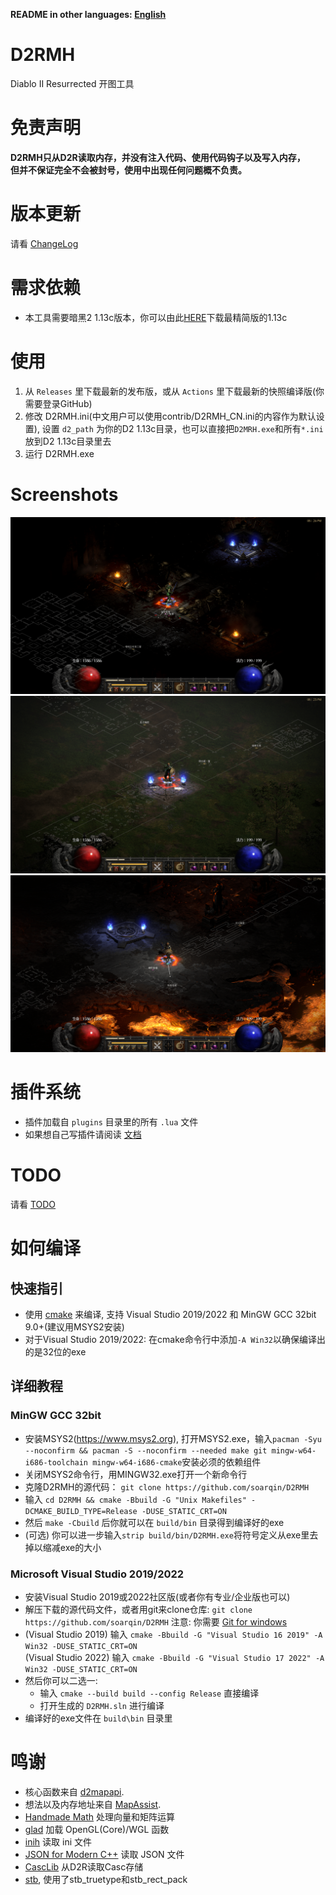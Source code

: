 **README in other languages: [English](../../README.md)**

# D2RMH
Diablo II Resurrected 开图工具

# 免责声明
**D2RMH只从D2R读取内存，并没有注入代码、使用代码钩子以及写入内存，  
但并不保证完全不会被封号，使用中出现任何问题概不负责。**  

# 版本更新
请看 [ChangeLog](../../doc/ChangeLog.md)

# 需求依赖
* 本工具需要暗黑2 1.13c版本，你可以由此[HERE](https://archive.org/details/diablo-ii-1.13c-minimal.-7z)下载最精简版的1.13c

# 使用
1. 从 `Releases` 里下载最新的发布版，或从 `Actions` 里下载最新的快照编译版(你需要登录GitHub) 
2. 修改 D2RMH.ini(中文用户可以使用contrib/D2RMH_CN.ini的内容作为默认设置), 设置 `d2_path` 为你的D2 1.13c目录，也可以直接把`D2MRH.exe`和所有`*.ini`放到D2 1.13c目录里去
3. 运行 D2RMH.exe

# Screenshots
![Screenshot 1](screenshots/screenshot_0.png)
![Screenshot 2](screenshots/screenshot_1.png)
![Screenshot 3](screenshots/screenshot_2.png)

# 插件系统
* 插件加载自 `plugins` 目录里的所有 `.lua` 文件
* 如果想自己写插件请阅读 [文档](../../doc/Plugin.md)

# TODO
请看 [TODO](../../doc/TODO.md)

# 如何编译
## 快速指引
* 使用 [cmake](https://www.cmake.org/) 来编译, 支持 Visual Studio 2019/2022 和 MinGW GCC 32bit 9.0+(建议用MSYS2安装)
* 对于Visual Studio 2019/2022: 在cmake命令行中添加`-A Win32`以确保编译出的是32位的exe
## 详细教程
### MinGW GCC 32bit
* 安装MSYS2(https://www.msys2.org), 打开MSYS2.exe，输入`pacman -Syu --noconfirm && pacman -S --noconfirm --needed make git mingw-w64-i686-toolchain mingw-w64-i686-cmake`安装必须的依赖组件
* 关闭MSYS2命令行，用MINGW32.exe打开一个新命令行
* 克隆D2RMH的源代码： `git clone https://github.com/soarqin/D2RMH`
* 输入 `cd D2RMH && cmake -Bbuild -G "Unix Makefiles" -DCMAKE_BUILD_TYPE=Release -DUSE_STATIC_CRT=ON`
* 然后 `make -Cbuild` 后你就可以在 `build/bin` 目录得到编译好的exe
* (可选) 你可以进一步输入`strip build/bin/D2RMH.exe`将符号定义从exe里去掉以缩减exe的大小
### Microsoft Visual Studio 2019/2022
* 安装Visual Studio 2019或2022社区版(或者你有专业/企业版也可以)
* 解压下载的源代码文件，或者用git来clone仓库: `git clone https://github.com/soarqin/D2RMH` 注意: 你需要 [Git for windows](https://git-scm.com/download/win)
* (Visual Studio 2019) 输入 `cmake -Bbuild -G "Visual Studio 16 2019" -A Win32 -DUSE_STATIC_CRT=ON`  
  (Visual Studio 2022) 输入 `cmake -Bbuild -G "Visual Studio 17 2022" -A Win32 -DUSE_STATIC_CRT=ON`
* 然后你可以二选一:
    * 输入 `cmake --build build --config Release` 直接编译
    * 打开生成的 `D2RMH.sln` 进行编译
* 编译好的exe文件在 `build\bin` 目录里

# 鸣谢
* 核心函数来自 [d2mapapi](https://github.com/jcageman/d2mapapi).
* 想法以及内存地址来自 [MapAssist](https://github.com/misterokaygo/MapAssist).
* [Handmade Math](https://github.com/HandmadeMath/Handmade-Math) 处理向量和矩阵运算
* [glad](https://glad.dav1d.de) 加载 OpenGL(Core)/WGL 函数
* [inih](https://github.com/benhoyt/inih) 读取 ini 文件
* [JSON for Modern C++](https://github.com/nlohmann/json) 读取 JSON 文件
* [CascLib](https://github.com/ladislav-zezula/CascLib) 从D2R读取Casc存储
* [stb](https://github.com/nothings/stb), 使用了stb_truetype和stb_rect_pack
